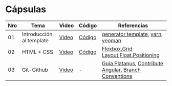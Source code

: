 # Cápsulas

|Nro | Tema | Video | Código | Referencias |
|----|-------|-------|--------------|--------|
| 01 |Introducción al template | [Video](https://drive.google.com/file/d/1-nNQilqdSmDyeme44-o9_exI89oEGjiC/view?usp=sharing) | [Código](./cápsula_01) | [generator template](https://github.com/IIC2513/generator-template), [yarn](https://yarnpkg.com/), [yeoman](https://yeoman.io/) |
| 02 | HTML + CSS | [Video](https://drive.google.com/file/d/1gWmIK0MJz624SOWCv7_yMyu5NIXF2l1U/view?usp=sharing) | [Código](./cápsula_02/src) | [Flexbox](https://css-tricks.com/snippets/css/a-guide-to-flexbox/),[Grid Layout](https://css-tricks.com/snippets/css/complete-guide-grid/),[Float](https://css-tricks.com/all-about-floats/),[Positioning](https://css-tricks.com/almanac/properties/p/position/)|
| 03 | Git-Github | [Video](https://www.loom.com/share/1a91db8cb45047d1bced18c0f0503794) | - | [Guia Platanus](https://la-guia.platan.us/setup/proyectos/git), [Contribute Angular](https://github.com/angular/angular/blob/22b96b9/CONTRIBUTING.md#type), [Branch Conventions](https://idiv-biodiversity.github.io/git-knowledge-base/branch-naming-conventions.html)|